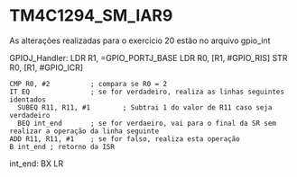 # TM4C1294_SM_IAR9
As alterações realizadas para o exercicio 20 estão no arquivo gpio_int

GPIOJ_Handler:
    LDR R1, =GPIO_PORTJ_BASE
    LDR R0, [R1, #GPIO_RIS]
    STR R0, [R1, #GPIO_ICR]
    
    CMP R0, #2          ; compara se R0 = 2
    IT EQ               ; se for verdadeiro, realiza as linhas seguintes identados 
      SUBEQ R11, R11, #1        ; Subtrai 1 do valor de R11 caso seja verdadeiro
      BEQ int_end       ; se for verdaeiro, vai para o final da SR sem realizar a operação da linha seguinte
    ADD R11, R11, #1    ; se for falso, realiza esta operação
    B int_end ; retorno da ISR 

int_end:  BX LR
